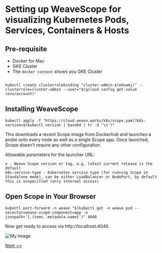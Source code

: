 # Setting up WeaveScope for visualizing Kubernetes Pods, Services, Containers & Hosts

## Pre-requisite

- Docker for Mac
- GKE Cluster 
- The ```docker context``` shows you GKE Cluster

```

kubectl create clusterrolebinding "cluster-admin-$(whoami)" --clusterrole=cluster-admin --user="$(gcloud config get-value core/account)"
```

## Installing WeaveScope

```
kubectl apply -f "https://cloud.weave.works/k8s/scope.yaml?k8s-version=$(kubectl version | base64 | tr -d '\n')"
```

This downloads a recent Scope image from Dockerhub and launches a probe onto every node as well as a single Scope app. Once launched, Scope doesn’t require any other configuration.

Allowable parameters for the launcher URL:

```
v - Weave Scope version or tag, e.g. latest current release is the default
k8s-service-type - Kubernetes service type (for running Scope in Standalone mode), can be either LoadBalancer or NodePort, by default this is unspecified (only internal access)
```

## Open Scope in Your Browser

```
kubectl port-forward -n weave "$(kubectl get -n weave pod --selector=weave-scope-component=app -o jsonpath='{.items..metadata.name}')" 4040
```

Now get ready to access via  http://localhost:4040.

![My Image](https://raw.githubusercontent.com/collabnix/dockerlabs/master/kubernetes/workshop/weave.jpg)

[Next >>](https://collabnix.github.io/kubelabs/dockerdesktopformac/index.html)

